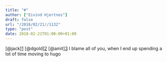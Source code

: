 ```yaml
---
title: "#"
author: ["Eivind Hjertnes"]
draft: false
url: "/2018/02/21//1132"
type: "post"
date: 2018-02-21T01:00:00+01:00
---
```


[@jack][1](https://micro.blog/jack)
[@dgold][2](https://micro.blog/dgold)
[@amit][3](https://micro.blog/amit) I blame all of you, when I end up
spending a lot of time moving to hugo

